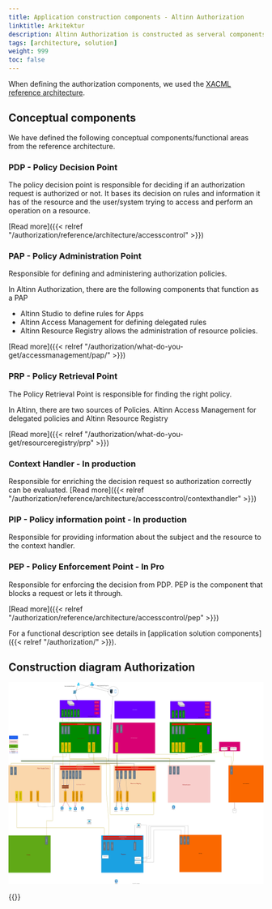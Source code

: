 ```yaml
---
title: Application construction components - Altinn Authorization
linktitle: Arkitektur
description: Altinn Authorization is constructed as serveral components.
tags: [architecture, solution]
weight: 999
toc: false
---
```


When defining the authorization components, we used the [XACML reference architecture](https://en.wikipedia.org/wiki/XACML).

## Conceptual components

We have defined the following conceptual components/functional areas from the reference architecture.

### PDP - Policy Decision Point

The policy decision point is responsible for deciding if an authorization request
is authorized or not. It bases its decision on rules and information it has of the resource and the user/system
trying to access and perform an operation on a resource.

[Read more]({{< relref "/authorization/reference/architecture/accesscontrol" >}})

### PAP - Policy Administration Point

Responsible for defining and administering authorization policies.

In Altinn Authorization, there are the following components that function as a PAP

- Altinn Studio to define rules for Apps
- Altinn Access Management for defining delegated rules
- Altinn Resource Registry allows the administration of resource policies.

[Read more]({{< relref "/authorization/what-do-you-get/accessmanagement/pap/" >}})

### PRP - Policy Retrieval Point

The Policy Retrieval Point is responsible for finding the right policy.

In Altinn, there are two sources of Policies. Altinn Access Management for delegated policies
and Altinn Resource Registry

[Read more]({{< relref "/authorization/what-do-you-get/resourceregistry/prp" >}})

### Context Handler - In production

Responsible for enriching the decision request so authorization correctly can be evaluated. [Read more]({{< relref "/authorization/reference/architecture/accesscontrol/contexthandler" >}})

### PIP - Policy information point - In production

Responsible for providing information about the subject and the resource to the context handler.

### PEP - Policy Enforcement Point - In Pro

Responsible for enforcing the decision from PDP. PEP is the component that blocks a request or lets it through.

[Read more]({{< relref "/authorization/reference/architecture/accesscontrol/pep" >}})

For a functional description see details in [application solution components]({{< relref "/authorization/" >}}).

## Construction diagram Authorization

![Construction](authorizationbff.drawio.svg "Construction diagram Altinn authorization")

{{<children />}}
